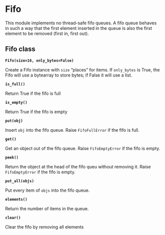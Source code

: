 # Fifo

This module implements no thread-safe fifo queues.
A fifo queue behaves in such a way that the first element inserted in the queue is also the first element to be removed (first in, first out).

## Fifo class


**`Fifo(size=16, only_bytes=False)`**

Create a Fifo instance with ```size``` “places” for items.
If ```only_bytes``` is True, the Fifo will use a bytearray to store bytes; if False it will use a list.


**`is_full()`**

Return True if the fifo is full


**`is_empty()`**

Return True if the fifo is empty


**`put(obj)`**

Insert ```obj``` into the fifo queue. Raise ```FifoFullError``` if the fifo is full.


**`get()`**

Get an object out of the fifo queue. Raise ```FifoEmptyError``` if the fifo is empty.


**`peek()`**

Return the object at the head of the fifo queu without removing it. Raise ```FifoEmptyError``` if the fifo is empty.


**`put_all(objs)`**

Put every item of ```objs``` into the fifo queue.


**`elements()`**

Return the number of items in the queue.


**`clear()`**

Clear the fifo by removing all elements
<!--stackedit_data:
eyJoaXN0b3J5IjpbNTc1NzU5NzE5LC0xNzc3OTg5NjU3XX0=
-->